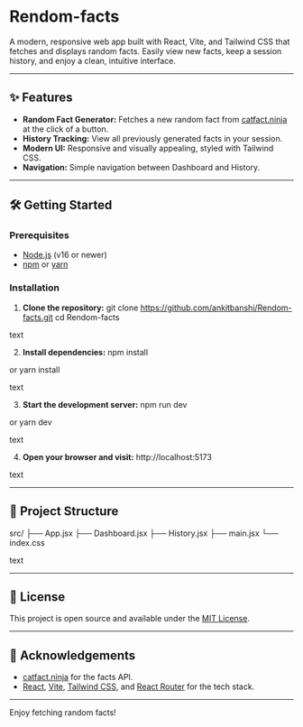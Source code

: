 
# Rendom-facts

A modern, responsive web app built with React, Vite, and Tailwind CSS that fetches and displays random facts. Easily view new facts, keep a session history, and enjoy a clean, intuitive interface.

---

## ✨ Features

- **Random Fact Generator:** Fetches a new random fact from [catfact.ninja](https://catfact.ninja) at the click of a button.
- **History Tracking:** View all previously generated facts in your session.
- **Modern UI:** Responsive and visually appealing, styled with Tailwind CSS.
- **Navigation:** Simple navigation between Dashboard and History.

---



## 🛠️ Getting Started

### Prerequisites

- [Node.js](https://nodejs.org/) (v16 or newer)
- [npm](https://www.npmjs.com/) or [yarn](https://yarnpkg.com/)

### Installation

1. **Clone the repository:**
git clone https://github.com/ankitbanshi/Rendom-facts.git
cd Rendom-facts

text

2. **Install dependencies:**
npm install

or
yarn install

text

3. **Start the development server:**
npm run dev

or
yarn dev

text

4. **Open your browser and visit:**
http://localhost:5173

text

---

## 🧩 Project Structure

src/
├── App.jsx
├── Dashboard.jsx
├── History.jsx
├── main.jsx
└── index.css

text


---

## 📄 License

This project is open source and available under the [MIT License](LICENSE).

---

## 🙏 Acknowledgements

- [catfact.ninja](https://catfact.ninja) for the facts API.
- [React](https://react.dev/), [Vite](https://vitejs.dev/), [Tailwind CSS](https://tailwindcss.com/), and [React Router](https://reactrouter.com/) for the tech stack.

---

Enjoy fetching random facts!

